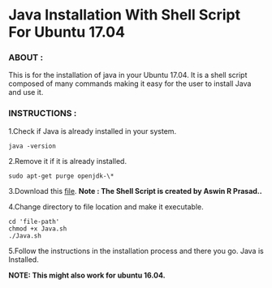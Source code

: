 Java Installation With Shell Script For Ubuntu 17.04
===

### ABOUT :

This is for the installation of java in your Ubuntu 17.04. It is a shell script composed of many commands making it easy for the user to install Java and use it. 

### INSTRUCTIONS :

1.Check if Java is already installed in your system.

	java -version

2.Remove it if it is already installed.

	sudo apt-get purge openjdk-\*

3.Download this [file](https://drive.google.com/file/d/0B6tK150jyMyOcE1DY1M5S2N6dlE/view?usp=sharing).
**Note : The Shell Script is created by Aswin R Prasad..**

4.Change directory to file location and make it executable.

	cd 'file-path'
	chmod +x Java.sh
	./Java.sh

5.Follow the instructions in the installation process and there you go. Java is Installed.

**NOTE: This might also work for ubuntu 16.04.**


